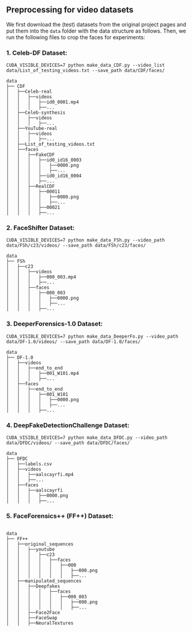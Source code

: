 ## Preprocessing for video datasets
We first download the (test) datasets from the original project pages and put them into the ``data`` folder with the data structure as follows. Then, we run the following files to crop the faces for experiments:

### 1. Celeb-DF Dataset:
```
CUDA_VISIBLE_DEVICES=7 python make_data_CDF.py --video_list data/List_of_testing_videos.txt --save_path data/CDF/faces/
```
```
data
├── CDF
│   ├──Celeb-real
│   │   ├──videos
│   │   │   ├──id0_0001.mp4
│   │   │   ├──...
│   ├──Celeb-synthesis
│   │   ├──videos
│   │   │   ├──...
│   ├──YouTube-real
│   │   ├──videos
│   │   │   ├──...
│   ├──List_of_testing_videos.txt
│   ├──faces
│   │   ├──FakeCDF
│   │   │   ├──id0_id16_0003
│   │   │   │   ├──0000.png
│   │   │   │   ├──...
│   │   │   ├──id0_id16_0004
│   │   │   ├──...
│   │   ├──RealCDF
│   │   │   ├──00011
│   │   │   │   ├──0000.png
│   │   │   │   ├──...
│   │   │   ├──00021
│   │   │   ├──...
```

### 2. FaceShifter Dataset:
```
CUDA_VISIBLE_DEVICES=7 python make_data_FSh.py --video_path data/FSh/c23/videos/ --save_path data/FSh/c23/faces/
```
```
data
├── FSh
│   ├──c23
│   │   ├──videos
│   │   │   ├──000_003.mp4
│   │   │   ├──...
│   │   ├──faces
│   │   │   ├──000_003
│   │   │   │   ├──0000.png
│   │   │   │   ├──...
│   │   │   ├──...
```

### 3. DeeperForensics-1.0 Dataset:
```
CUDA_VISIBLE_DEVICES=7 python make_data_DeeperFo.py --video_path data/DF-1.0/videos/ --save_path data/DF-1.0/faces/
```
```
data
├── DF-1.0
│   ├──videos
│   │   ├──end_to_end
│   │   │   ├──001_W101.mp4
│   │   │   ├──...
│   ├──faces
│   │   ├──end_to_end
│   │   │   ├──001_W101
│   │   │   │   ├──0000.png
│   │   │   │   ├──...
│   │   │   ├──...
```

### 4. DeepFakeDetectionChallenge Dataset:
```
CUDA_VISIBLE_DEVICES=7 python make_data_DFDC.py --video_path data/DFDC/videos/ --save_path data/DFDC/faces/
```
```
data
├── DFDC
│   ├──labels.csv
│   ├──videos
│   │   ├──aalscayrfi.mp4
│   │   ├──...
│   ├──faces
│   │   ├──aalscayrfi
│   │   │   ├──0000.png
│   │   │   ├──...
```

### 5. FaceForensics++ (FF++) Dataset:
```
```
```
data
├── FF++
│   ├──original_sequences
│   │   ├──youtube
│   │   │   ├──c23
│   │   │   │   ├──faces
│   │   │   │   │   ├──000
│   │   │   │   │   │   ├──000.png
│   │   │   │   │   │   ├──...
│   ├──manipulated_sequences
│   │   ├──Deepfakes
│   │   │   │   ├──faces
│   │   │   │   │   ├──000_003
│   │   │   │   │   │   ├──000.png
│   │   │   │   │   │   ├──...
│   │   ├──Face2Face
│   │   ├──FaceSwap
│   │   ├──NeuralTextures

```
